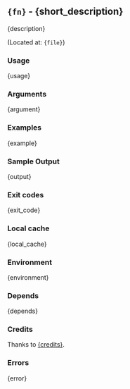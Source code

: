 ## `{fn}` - {short_description}

{description}

(Located at: `{file}`)

### Usage

{usage}

### Arguments

{argument}

### Examples

{example}

### Sample Output

{output}

### Exit codes

{exit_code}

### Local cache

{local_cache}

### Environment

{environment}

### Depends

{depends}

### Credits

Thanks to [{credits}]({source}).

### Errors

{error}
